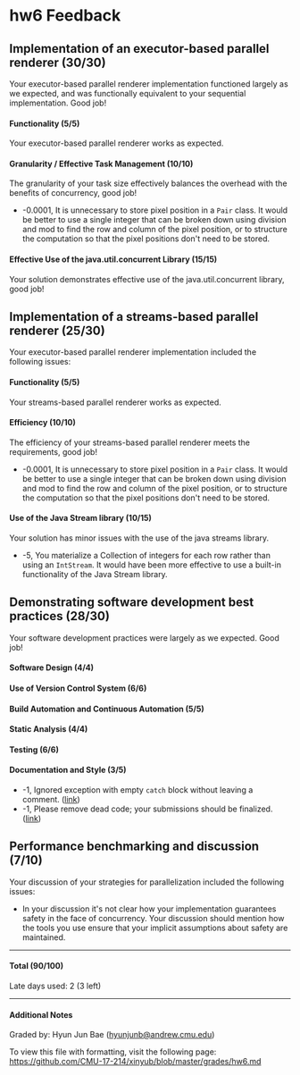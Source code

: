 hw6 Feedback
============

## Implementation of an executor-based parallel renderer (30/30)
Your executor-based parallel renderer implementation functioned largely as we expected, and was functionally equivalent to your sequential implementation. Good job!

#### Functionality (5/5)
Your executor-based parallel renderer works as expected.

#### Granularity / Effective Task Management (10/10)
The granularity of your task size effectively balances the overhead with the benefits of concurrency, good job!
  * -0.0001, It is unnecessary to store pixel position in a `Pair` class.
  It would be better to use a single integer that can be broken down using division and mod to find the row and column of the pixel position,
  or to structure the computation so that the pixel positions don't need to be stored.

#### Effective Use of the java.util.concurrent Library (15/15)
Your solution demonstrates effective use of the java.util.concurrent library, good job!

## Implementation of a streams-based parallel renderer (25/30)
Your executor-based parallel renderer implementation included the following issues:

#### Functionality (5/5)
Your streams-based parallel renderer works as expected.

#### Efficiency (10/10)
The efficiency of your streams-based parallel renderer meets the requirements, good job!
  * -0.0001, It is unnecessary to store pixel position in a `Pair` class.
  It would be better to use a single integer that can be broken down using division and mod to find the row and column of the pixel position,
  or to structure the computation so that the pixel positions don't need to be stored.

#### Use of the Java Stream library (10/15)
Your solution has minor issues with the use of the java streams library.
  * -5, You materialize a Collection of integers for each row rather than using an `IntStream`. It would have been more effective to use a built-in functionality of the Java Stream library.

## Demonstrating software development best practices (28/30)
Your software development practices were largely as we expected.  Good job!

#### Software Design (4/4)

#### Use of Version Control System (6/6)

#### Build Automation and Continuous Automation (5/5)

#### Static Analysis (4/4)

#### Testing (6/6)

#### Documentation and Style (3/5)
  * -1, Ignored exception with empty `catch` block without leaving a comment. ([link](https://github.com/CMU-17-214/xinyub/blob/5dbffa0f4230d92016f8e87ce5c8dd8c06ad95b5/homework/6/src/main/java/edu/cmu/cs/cs214/hw6/MandelbrotMain.java#L116-L118))
  * -1, Please remove dead code; your submissions should be finalized. ([link](https://github.com/CMU-17-214/xinyub/blob/5dbffa0f4230d92016f8e87ce5c8dd8c06ad95b5/homework/6/src/main/java/edu/cmu/cs/cs214/hw6/MandelbrotMain.java#L84-L110))

## Performance benchmarking and discussion (7/10)
Your discussion of your strategies for parallelization included the following issues:
   * In your discussion it's not clear how your implementation guarantees safety in the face of concurrency.
   Your discussion should mention how the tools you use ensure that your implicit assumptions about safety are maintained. 
---
 
#### Total (90/100)
 
Late days used: 2 (3 left)
 
---
 
#### Additional Notes
 
Graded by: Hyun Jun Bae (hyunjunb@andrew.cmu.edu)
 
To view this file with formatting, visit the following page: https://github.com/CMU-17-214/xinyub/blob/master/grades/hw6.md
